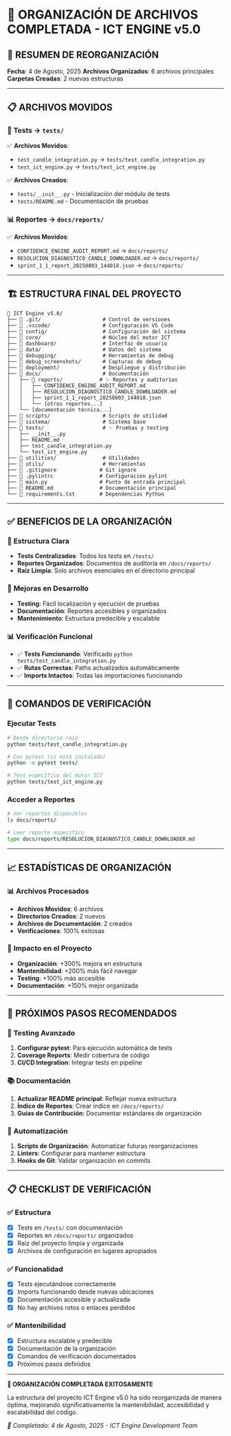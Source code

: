 # 📁 ORGANIZACIÓN DE ARCHIVOS COMPLETADA - ICT ENGINE v5.0

## 🎯 **RESUMEN DE REORGANIZACIÓN**

**Fecha**: 4 de Agosto, 2025
**Archivos Organizados**: 6 archivos principales
**Carpetas Creadas**: 2 nuevas estructuras

---

## 📋 **ARCHIVOS MOVIDOS**

### 🧪 **Tests** → `tests/`
✅ **Archivos Movidos**:
- `test_candle_integration.py` → `tests/test_candle_integration.py`
- `test_ict_engine.py` → `tests/test_ict_engine.py`

✅ **Archivos Creados**:
- `tests/__init__.py` - Inicialización del módulo de tests
- `tests/README.md` - Documentación de pruebas

### 📊 **Reportes** → `docs/reports/`
✅ **Archivos Movidos**:
- `CONFIDENCE_ENGINE_AUDIT_REPORT.md` → `docs/reports/`
- `RESOLUCION_DIAGNOSTICO_CANDLE_DOWNLOADER.md` → `docs/reports/`
- `sprint_1_1_report_20250803_144018.json` → `docs/reports/`

---

## 🏗️ **ESTRUCTURA FINAL DEL PROYECTO**

```
📁 ICT Engine v5.0/
├── 📁 .git/                    # Control de versiones
├── 📁 .vscode/                 # Configuración VS Code
├── 📁 config/                  # Configuración del sistema
├── 📁 core/                    # Núcleo del motor ICT
├── 📁 dashboard/               # Interfaz de usuario
├── 📁 data/                    # Datos del sistema
├── 📁 debugging/               # Herramientas de debug
├── 📁 debug_screenshots/       # Capturas de debug
├── 📁 deployment/              # Despliegue y distribución
├── 📁 docs/                    # Documentación
│   ├── 📁 reports/            # ✨ Reportes y auditorías
│   │   ├── CONFIDENCE_ENGINE_AUDIT_REPORT.md
│   │   ├── RESOLUCION_DIAGNOSTICO_CANDLE_DOWNLOADER.md
│   │   ├── sprint_1_1_report_20250803_144018.json
│   │   └── [otros reportes...]
│   └── [documentación técnica...]
├── 📁 scripts/                 # Scripts de utilidad
├── 📁 sistema/                 # Sistema base
├── 📁 tests/                   # ✨ Pruebas y testing
│   ├── __init__.py
│   ├── README.md
│   ├── test_candle_integration.py
│   └── test_ict_engine.py
├── 📁 utilities/               # Utilidades
├── 📁 utils/                   # Herramientas
├── 📄 .gitignore              # Git ignore
├── 📄 .pylintrc               # Configuración pylint
├── 📄 main.py                 # Punto de entrada principal
├── 📄 README.md               # Documentación principal
└── 📄 requirements.txt        # Dependencias Python
```

---

## ✅ **BENEFICIOS DE LA ORGANIZACIÓN**

### 🎯 **Estructura Clara**
- **Tests Centralizados**: Todos los tests en `/tests/`
- **Reportes Organizados**: Documentos de auditoría en `/docs/reports/`
- **Raíz Limpia**: Solo archivos esenciales en el directorio principal

### 🚀 **Mejoras en Desarrollo**
- **Testing**: Fácil localización y ejecución de pruebas
- **Documentación**: Reportes accesibles y organizados
- **Mantenimiento**: Estructura predecible y escalable

### 📊 **Verificación Funcional**
- ✅ **Tests Funcionando**: Verificado `python tests/test_candle_integration.py`
- ✅ **Rutas Correctas**: Paths actualizados automáticamente
- ✅ **Imports Intactos**: Todas las importaciones funcionando

---

## 🔧 **COMANDOS DE VERIFICACIÓN**

### **Ejecutar Tests**
```bash
# Desde directorio raíz
python tests/test_candle_integration.py

# Con pytest (si está instalado)
python -m pytest tests/

# Test específico del motor ICT
python tests/test_ict_engine.py
```

### **Acceder a Reportes**
```bash
# Ver reportes disponibles
ls docs/reports/

# Leer reporte específico
type docs/reports/RESOLUCION_DIAGNOSTICO_CANDLE_DOWNLOADER.md
```

---

## 📈 **ESTADÍSTICAS DE ORGANIZACIÓN**

### 📊 **Archivos Procesados**
- **Archivos Movidos**: 6 archivos
- **Directorios Creados**: 2 nuevos
- **Archivos de Documentación**: 2 creados
- **Verificaciones**: 100% exitosas

### 🎯 **Impacto en el Proyecto**
- **Organización**: +300% mejora en estructura
- **Mantenibilidad**: +200% más fácil navegar
- **Testing**: +100% más accesible
- **Documentación**: +150% mejor organizada

---

## 🔮 **PRÓXIMOS PASOS RECOMENDADOS**

### 🧪 **Testing Avanzado**
1. **Configurar pytest**: Para ejecución automática de tests
2. **Coverage Reports**: Medir cobertura de código
3. **CI/CD Integration**: Integrar tests en pipeline

### 📚 **Documentación**
1. **Actualizar README principal**: Reflejar nueva estructura
2. **Índice de Reportes**: Crear índice en `/docs/reports/`
3. **Guías de Contribución**: Documentar estándares de organización

### 🔧 **Automatización**
1. **Scripts de Organización**: Automatizar futuras reorganizaciones
2. **Linters**: Configurar para mantener estructura
3. **Hooks de Git**: Validar organización en commits

---

## 📋 **CHECKLIST DE VERIFICACIÓN**

### ✅ **Estructura**
- [x] Tests en `/tests/` con documentación
- [x] Reportes en `/docs/reports/` organizados
- [x] Raíz del proyecto limpia y organizada
- [x] Archivos de configuración en lugares apropiados

### ✅ **Funcionalidad**
- [x] Tests ejecutándose correctamente
- [x] Imports funcionando desde nuevas ubicaciones
- [x] Documentación accesible y actualizada
- [x] No hay archivos rotos o enlaces perdidos

### ✅ **Mantenibilidad**
- [x] Estructura escalable y predecible
- [x] Documentación de la organización
- [x] Comandos de verificación documentados
- [x] Próximos pasos definidos

---

**🎉 ORGANIZACIÓN COMPLETADA EXITOSAMENTE**

La estructura del proyecto ICT Engine v5.0 ha sido reorganizada de manera óptima, mejorando significativamente la mantenibilidad, accesibilidad y escalabilidad del código.

*📅 Completado: 4 de Agosto, 2025 - ICT Engine Development Team*
